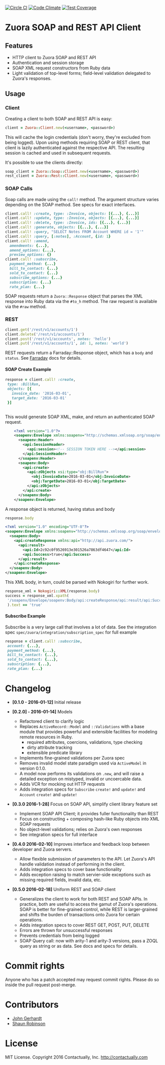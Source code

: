 [![Circle CI](https://circleci.com/gh/contactually/zuora-ruby.svg?style=shield&circle-token=808be5d625e91e331bedb37a2fe94412bb3bc15e)](https://circleci.com/gh/contactually/zuora-ruby)
[![Code Climate](https://codeclimate.com/repos/569444dfa3d810003a00313f/badges/416bae00acf65d690efe/gpa.svg)](https://codeclimate.com/repos/569444dfa3d810003a00313f/feed)
[![Test Coverage](https://codeclimate.com/repos/569444dfa3d810003a00313f/badges/416bae00acf65d690efe/coverage.svg)](https://codeclimate.com/repos/569444dfa3d810003a00313f/coverage)

# Zuora SOAP and REST API Client

## Features
* HTTP client to Zuora SOAP and REST API
* Authentication and session storage
* SOAP XML request constructors from Ruby data
* Light validation of top-level forms; field-level validation delegated to Zuora's responses.

## Usage

### Client

Creating a client to both SOAP and REST API is easy:
```ruby
client = Zuora::Client.new(<username>, <password>)
```
This will cache the login credentials (don't worry, they're excluded from being logged). Upon using methods requiring SOAP or REST client, that client is lazily authenticated against the respective API. The resulting session is cached and used in subsequent requests.

It's possible to use the clients directly:
```ruby
soap_client = Zuora::Soap::Client.new(<username>, <password>)
rest_client = Zuora::Rest::Client.new(<username>, <password>)
```

### SOAP Calls
Soap calls are made using the `call!` method. The argument structure varies depending on the SOAP method. See specs for exact interfaces.

```ruby
client.call! :create, type: :Invoice, objects: [{...}, {...}]
client.call! :update, type: :Invoice, objects: [{...}, {...}]
client.call! :delete, type: :Invoice, ids: [{...}, {...}]
client.call! :generate, objects: [{...}, {...}]
client.call! :query, "SELECT Notes FROM Account WHERE id = '1'"
client.call! :query, [:notes], :Account, {id: 1}
client.call! :amend, 
  amendments: {...}, 
  amend_options: {...}, 
  preview_options: {} 
client.call! :subscribe,
  payment_method: {...}
  bill_to_contact: {...}
  sold_to_contact: {...}
  subscribe_options: {...}
  subscription: {...}
  rate_plan: {...}
```

SOAP requests return a `Zuora::Response` object that parses the XML response into Ruby data via the `#to_h` method. The raw request is available via the `#raw` method.

### REST
```ruby
client.get('/rest/v1/accounts/1')
client.delete('/rest/v1/accounts/1')
client.post('/rest/v1/accounts', notes: 'hello')
client.put('/rest/v1/accounts/1', id: 1, notes: 'world')
```

REST requests return a Farraday::Response object, which has a `body` and `status`. See [Farraday](https://github.com/lostisland/faraday) docs for details. 

#### SOAP Create Example

 ```ruby
response = client.call! :create,
  type: :BillRun,
  objects: [{ 
    invoice_date: '2016-03-01',
    target_date: '2016-03-01'
  }]
    
```

This would generate SOAP XML, make, and return an authenticated SOAP request.

```xml
    <?xml version="1.0"?>
    <soapenv:Envelope xmlns:soapenv="http://schemas.xmlsoap.org/soap/envelope/" xmlns:api="http://api.zuora.com/" xmlns:obj="http://object.api.zuora.com/" xmlns:xsi="http://www.w3.org/2001/XMLSchema-instance">
      <soapenv:Header>
        <api:SessionHeader>
          <api:session><!-- SESSION TOKEN HERE --></api:session>
        </api:SessionHeader>
      </soapenv:Header>
      <soapenv:Body>
        <api:create>
          <api:zObjects xsi:type="obj:BillRun">
            <obj:InvoiceDate>2016-03-01</obj:InvoiceDate>
            <obj:TargetDate>2016-03-01</obj:TargetDate>
          </api:zObjects>
        </api:create>
      </soapenv:Body>
    </soapenv:Envelope>
```

A response object is returned, having status and body

```ruby
response.body
```

```xml
<?xml version="1.0" encoding="UTF-8"?>
<soapenv:Envelope xmlns:soapenv="http://schemas.xmlsoap.org/soap/envelope/">
  <soapenv:Body>
    <api:createResponse xmlns:api="http://api.zuora.com/">
      <api:result>
        <api:Id>2c92c0f9526913e301526a7863df4647</api:Id>
        <api:Success>true</api:Success>
      </api:result>
    </api:createResponse>
  </soapenv:Body>
</soapenv:Envelope>
```

This XML body, in turn, could be parsed with Nokogiri for further work.

```ruby
response_xml = Nokogiri::XML(response.body)
success = response_xml.xpath(
 '/soapenv/Envelope/soapenv:Body/api:createResponse/api:result/api:Success'
 ).text == 'true'
```


#### Subscribe Example
Subscribe is a very large call that involves a lot of data. See the integration spec `spec/zuora/integration/subscription_spec` for full example

 ```ruby
response = client.call! :subscribe, 
  account: {...},
  payment_method: {...},
  bill_to_contact: {...},
  sold_to_contact: {...},
  subscription: {...},
  rate_plan: {...}

```

# Changelog
* **[0.1.0 - 2016-01-12]** Initial release 
* **[0.2.0] - 2016-01-14]** Models
     - Refactored client to clarify logic 
     - Replaces `ActiveRecord::Model` and `::Validations` with a base module that provides powerful and extensible facilities for modeling remote resources in Ruby. 
       * required attributes, coercions, validations, type checking
       * dirty attribute tracking
       * extensible predicate library
     - Implements fine-grained validations per Zuora spec
     - Removes invalid model state paradigm used via `ActiveModel` in version 0.1.0.
     -  A model now performs its validations on `.new`, and will raise a detailed exception on mistyped, invalid or uncoercable data.
     - Adds VCR for mocking out HTTP requests
     - Adds integration specs for `Subscribe` `create!` and `update!` and `Account` `create!` and `update!`

* **[0.3.0 2016-1-28]** Focus on SOAP API, simplify client library feature set
    - Implement SOAP API Client; it provides fuller functionality than REST 
    - Focus on constructing + composing hash-like Ruby objects into XML SOAP requests 
    - No object-level validations; relies on Zuora's own responses
    - See integration specs for full interface
    
* **[0.4.0 2016-02-10]** Improves interface and feedback loop between developer and Zuora servers.
  - Allow flexible submission of parameters to the API.  Let Zuora's API handle validation instead of performing in the client.
  - Adds integration specs to cover base functionality
  - Adds exception raising to match servier-side exceptions such as missing required fields, invalid data, etc.

* **[0.5.0 2016-02-18]** Uniform REST and SOAP client
  - Generalizes the client to work for both REST and SOAP APIs. In practice, both are useful to access the gamut  of Zuora's operations. SOAP is better for fine-grained control, while REST is larger-grained and shifts the burden of transactions onto Zuora for certain operations.
  - Adds integration specs to cover REST GET, POST, PUT, DELETE
  - Errors are thrown for unsuccessful responses
  - Prevents credentials from being logged
  - SOAP Query call: now with arity-1 and arity-3 versions, pass a ZOQL query as string or as data. See docs and specs for details.
 
# Commit rights
Anyone who has a patch accepted may request commit rights. Please do so inside the pull request post-merge.

# Contributors
* [John Gerhardt](https://github.com/jwg2s)
* [Shaun Robinson](https://github.com/env)

# License
MIT License. Copyright 2016 Contactually, Inc. http://contactually.com

